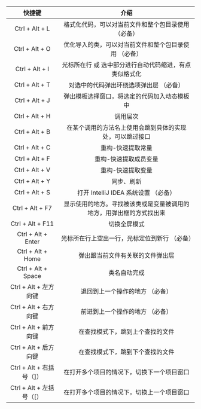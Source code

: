 |          快捷键          |                                 介绍                                 |
|:------------------------:|:--------------------------------------------------------------------:|
|      Ctrl + Alt + L      |          格式化代码，可以对当前文件和整个包目录使用 （必备）         |
|      Ctrl + Alt + O      |         优化导入的类，可以对当前文件和整个包目录使用 （必备）        |
|      Ctrl + Alt + I      |        光标所在行 或 选中部分进行自动代码缩进，有点类似格式化        |
|      Ctrl + Alt + T      |                对选中的代码弹出环绕选项弹出层 （必备）               |
|      Ctrl + Alt + J      |             弹出模板选择窗口，将选定的代码加入动态模板中             |
|      Ctrl + Alt + H      |                               调用层次                               |
|      Ctrl + Alt + B      |       在某个调用的方法名上使用会跳到具体的实现处，可以跳过接口       |
|      Ctrl + Alt + C      |                           重构-快速提取常量                          |
|      Ctrl + Alt + F      |                         重构-快速提取成员变量                        |
|      Ctrl + Alt + V      |                           重构-快速提取变量                          |
|      Ctrl + Alt + Y      |                              同步、刷新                              |
|      Ctrl + Alt + S      |                 打开 IntelliJ IDEA 系统设置 （必备）                 |
|      Ctrl + Alt + F7     | 显示使用的地方。寻找被该类或是变量被调用的地方，用弹出框的方式找出来 |
|     Ctrl + Alt + F11     |                             切换全屏模式                             |
|    Ctrl + Alt + Enter    |             光标所在行上空出一行，光标定位到新行 （必备）            |
|     Ctrl + Alt + Home    |                   弹出跟当前文件有关联的文件弹出层                   |
|    Ctrl + Alt + Space    |                             类名自动完成                             |
|   Ctrl + Alt + 左方向键  |                    退回到上一个操作的地方 （必备）                   |
|   Ctrl + Alt + 右方向键  |                    前进到上一个操作的地方 （必备）                   |
|   Ctrl + Alt + 前方向键  |                   在查找模式下，跳到上个查找的文件                   |
|   Ctrl + Alt + 后方向键  |                   在查找模式下，跳到下个查找的文件                   |
| Ctrl + Alt + 右括号（]） |              在打开多个项目的情况下，切换下一个项目窗口              |
| Ctrl + Alt + 左括号（[） |              在打开多个项目的情况下，切换上一个项目窗口              |

<v-comment idSufix="ideaShortcutsGuide"/>
